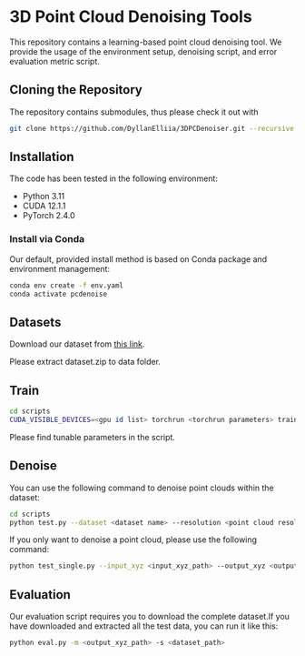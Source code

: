 # 3D Point Cloud Denoising Tools

This repository contains a learning-based point cloud denoising tool. We provide the usage of the environment setup, denoising script, and error evaluation metric script.

## Cloning the Repository

The repository contains submodules, thus please check it out with

```bash
git clone https://github.com/DyllanElliia/3DPCDenoiser.git --recursive
```

## Installation

The code has been tested in the following environment:

- Python 3.11
- CUDA 12.1.1
- PyTorch 2.4.0

### Install via Conda

Our default, provided install method is based on Conda package and environment management:

```bash
conda env create -f env.yaml
conda activate pcdenoise
```

## Datasets

Download our dataset from [this link](https://github.com/DyllanElliia/3DPCDenoiser?tab=readme-ov-file).

Please extract dataset.zip to data folder.

## Train

```bash
cd scripts
CUDA_VISIBLE_DEVICES=<gpu id list> torchrun <torchrun parameters> train_dist.py
```
Please find tunable parameters in the script.


## Denoise

You can use the following command to denoise point clouds within the dataset:
```bash
cd scripts
python test.py --dataset <dataset name> --resolution <point cloud resolution, e.g. 50000_poisson> --noise <noise level, e.g. 0.01>
```

If you only want to denoise a point cloud, please use the following command:
```bash
python test_single.py --input_xyz <input_xyz_path> --output_xyz <output_xyz_path>
```

## Evaluation

Our evaluation script requires you to download the complete dataset.If you have downloaded and extracted all the test data, you can run it like this:
```bash
python eval.py -m <output_xyz_path> -s <dataset_path>
```
